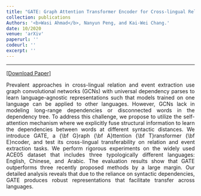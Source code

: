 ```yaml
---
title: "GATE: Graph Attention Transformer Encoder for Cross-lingual Relation and Event Extraction"
collection: publications
Authors: '<b>Wasi Ahmad</b>, Nanyun Peng, and Kai-Wei Chang.'
date: 10/2020
venue: 'arXiv'
paperurl: ''
codeurl: ''
excerpt: ''
---
```

---
<a href='' target="_blank">[Download Paper]</a>

<p align="justify">
Prevalent approaches in cross-lingual relation and event extraction use graph convolutional networks (GCNs) with universal dependency parses to learn 
language-agnostic representations such that models trained on one language can be applied to other languages. However, GCNs lack in modeling long-range 
dependencies or disconnected words in the dependency tree. To address this challenge, we propose to utilize the self-attention mechanism where we explicitly 
fuse structural information to learn the dependencies between words at different syntactic distances. We introduce GATE, 
a {\bf G}raph {\bf A}ttention {\bf T}ransformer {\bf E}ncoder, and test its cross-lingual transferability on relation and event extraction tasks. 
We perform rigorous experiments on the widely used ACE05 dataset that includes three typologically different languages: English, Chinese, and Arabic. 
The evaluation results show that GATE outperforms three recently proposed methods by a large margin. Our detailed analysis reveals that due to the reliance 
on syntactic dependencies, GATE produces robust representations that facilitate transfer across languages.
</p>

